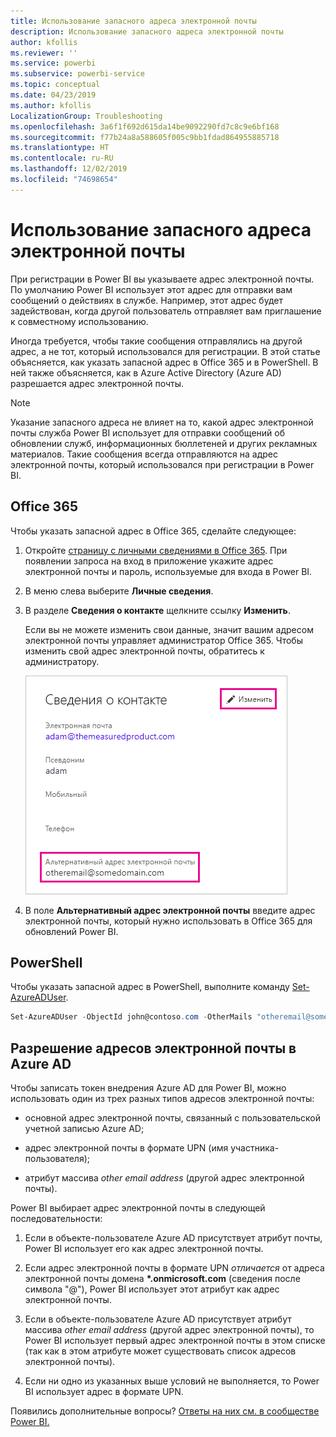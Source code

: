 ```yaml
---
title: Использование запасного адреса электронной почты
description: Использование запасного адреса электронной почты
author: kfollis
ms.reviewer: ''
ms.service: powerbi
ms.subservice: powerbi-service
ms.topic: conceptual
ms.date: 04/23/2019
ms.author: kfollis
LocalizationGroup: Troubleshooting
ms.openlocfilehash: 3a6f1f692d615da14be9092290fd7c8c9e6bf168
ms.sourcegitcommit: f77b24a8a588605f005c9bb1fdad864955885718
ms.translationtype: HT
ms.contentlocale: ru-RU
ms.lasthandoff: 12/02/2019
ms.locfileid: "74698654"
---
```

# <a name="use-an-alternate-email-address"></a>Использование запасного адреса электронной почты

При регистрации в Power BI вы указываете адрес электронной почты. По умолчанию Power BI использует этот адрес для отправки вам сообщений о действиях в службе. Например, этот адрес будет задействован, когда другой пользователь отправляет вам приглашение к совместному использованию.

Иногда требуется, чтобы такие сообщения отправлялись на другой адрес, а не тот, который использовался для регистрации. В этой статье объясняется, как указать запасной адрес в Office 365 и в PowerShell. В ней также объясняется, как в Azure Active Directory (Azure AD) разрешается адрес электронной почты.

> [!NOTE]
> Указание запасного адреса не влияет на то, какой адрес электронной почты служба Power BI использует для отправки сообщений об обновлении служб, информационных бюллетеней и других рекламных материалов. Такие сообщения всегда отправляются на адрес электронной почты, который использовался при регистрации в Power BI.

## <a name="use-office-365"></a>Office 365

Чтобы указать запасной адрес в Office 365, сделайте следующее:

1. Откройте [страницу с личными сведениями в Office 365](https://portal.office.com/account/#personalinfo). При появлении запроса на вход в приложение укажите адрес электронной почты и пароль, используемые для входа в Power BI.

1. В меню слева выберите **Личные сведения**.

1. В разделе **Сведения о контакте** щелкните ссылку **Изменить**.

    Если вы не можете изменить свои данные, значит вашим адресом электронной почты управляет администратор Office 365. Чтобы изменить свой адрес электронной почты, обратитесь к администратору.

    ![Сведения о контакте](media/service-admin-alternate-email-address-for-power-bi/contact-details.png)

1. В поле **Альтернативный адрес электронной почты** введите адрес электронной почты, который нужно использовать в Office 365 для обновлений Power BI.

## <a name="use-powershell"></a>PowerShell

Чтобы указать запасной адрес в PowerShell, выполните команду [Set-AzureADUser](/powershell/module/azuread/set-azureaduser/).

```powershell
Set-AzureADUser -ObjectId john@contoso.com -OtherMails "otheremail@somedomain.com"
```

## <a name="email-address-resolution-in-azure-ad"></a>Разрешение адресов электронной почты в Azure AD

Чтобы записать токен внедрения Azure AD для Power BI, можно использовать один из трех разных типов адресов электронной почты:

* основной адрес электронной почты, связанный с пользовательской учетной записью Azure AD;

* адрес электронной почты в формате UPN (имя участника-пользователя);

* атрибут массива *other email address* (другой адрес электронной почты).

Power BI выбирает адрес электронной почты в следующей последовательности:

1. Если в объекте-пользователе Azure AD присутствует атрибут почты, Power BI использует его как адрес электронной почты.

1. Если адрес электронной почты в формате UPN *отличается* от адреса электронной почты домена **\*.onmicrosoft.com** (сведения после символа "\@"), Power BI использует этот атрибут как адрес электронной почты.

1. Если в объекте-пользователе Azure AD присутствует атрибут массива *other email address* (другой адрес электронной почты), то Power BI использует первый адрес электронной почты в этом списке (так как в этом атрибуте может существовать список адресов электронной почты).

1. Если ни одно из указанных выше условий не выполняется, то Power BI использует адрес в формате UPN.

Появились дополнительные вопросы? [Ответы на них см. в сообществе Power BI.](https://community.powerbi.com/)